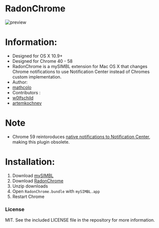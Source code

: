 # RadonChrome

![preview](preview.png)

# Information:

- Designed for OS X 10.9+
- Designed for Chrome 40 - 58
- RadonChrome is a mySIMBL extension for Mac OS X that changes Chrome notifications to use Notification Center instead of Chromes custom implementation.
- Author:
- [mathcolo](https://github.com/mathcolo)
- Contributors :
- [w0lfschild](https://github.com/w0lfschild)
- [artemkochnev](https://github.com/artemkochnev)

# Note

- Chrome 59 reintoroduces [native notifications to Notification Center](https://developers.google.com/web/updates/2017/05/nic59#macnot), making this plugin obsolete.

# Installation:

1. Download [mySIMBL](https://github.com/w0lfschild/app_updates/raw/master/mySIMBL/mySIMBL_0.2.5.zip)
2. Download [RadonChrome](https://github.com/w0lfschild/RadonChrome/raw/master/build/RadonChrome.zip)
3. Unzip downloads
4. Open `RadonChrome.bundle` with `mySIMBL.app`
5. Restart Chrome

### License
MIT. See the included LICENSE file in the repository for more information.

